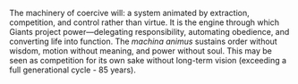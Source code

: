 The machinery of coercive will: a system animated by extraction, competition, and control rather than virtue. It is the engine through which Giants project power—delegating responsibility, automating obedience, and converting life into function. The _machina animus_ sustains order without wisdom, motion without meaning, and power without soul. This may be seen as competition for its own sake without long-term vision (exceeding a full generational cycle - 85 years).
